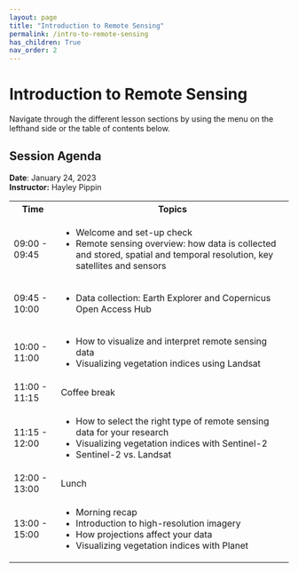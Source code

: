 ```yaml
---
layout: page
title: "Introduction to Remote Sensing"
permalink: /intro-to-remote-sensing
has_children: True
nav_order: 2
---
```


# Introduction to Remote Sensing
Navigate through the different lesson sections by using the menu on the lefthand side or the table of contents below.

## Session Agenda
**Date**: January 24, 2023  
**Instructor:** Hayley Pippin

<table>
  <tbody>
    <tr>
      <th align="center">Time</th>
      <th align="center">Topics</th>
    </tr>
    <tr>
      <td>09:00 - 09:45</td>
      <td>
        <ul>
            <li>Welcome and set-up check</li>
            <li>Remote sensing overview: how data is collected and stored, spatial and temporal resolution, key satellites and sensors</li>
         </ul>
      </td>
    </tr>
    <tr>
      <td>09:45 - 10:00</td>
      <td>
        <ul>
            <li>Data collection: Earth Explorer and Copernicus Open Access Hub</li>
        </ul>
      </td>
    </tr>
    <tr>
      <td>10:00 - 11:00</td>
      <td>
        <ul>
            <li>How to visualize and interpret remote sensing data</li>
            <li>Visualizing vegetation indices using Landsat</li>
          </ul>
      </td>
    </tr>
    <tr>
      <td>11:00 - 11:15</td>
      <td>Coffee break</td>
    </tr>
    <tr>
      <td>11:15 - 12:00</td>
      <td>
        <ul>
            <li>How to select the right type of remote sensing data for your research</li>
            <li>Visualizing vegetation indices with Sentinel-2</li>
            <li>Sentinel-2 vs. Landsat</li>
          </ul>
      </td>
    </tr>
     <tr>
      <td>12:00 - 13:00</td>
      <td>Lunch</td>
    </tr>
    <tr>
      <td>13:00 - 15:00</td>
      <td>
        <ul>
            <li>Morning recap</li>
            <li>Introduction to high-resolution imagery</li>
            <li>How projections affect your data</li>
            <li>Visualizing vegetation indices with Planet</li>
          </ul>
      </td>
    </tr>
  </tbody>
</table>


